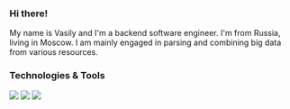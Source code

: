 ### Hi there! 

My name is Vasily and I'm a backend software engineer. I'm from Russia, living in Moscow. I am mainly engaged in parsing and combining big data from various resources.

### Technologies & Tools

![](https://img.shields.io/badge/OS-Linux-informational?style=flat-square&logo=linux&logoColor=white&color=5194f0)
![](https://img.shields.io/badge/Editors-PhpStorm-informational?style=flat-square&logo=phpstorm&logoColor=white&color=5194f0)
![](https://img.shields.io/badge/Code-PHP-informational?style=flat-square&logo=php&logoColor=white&color=5194f0)
